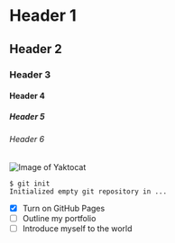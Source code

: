 # Header 1
## Header 2
### Header 3
#### Header 4
##### Header 5
###### Header 6

![Image of Yaktocat](https://octodex.github.com/images/yaktocat.png)

```
$ git init
Initialized empty git repository in ...
```

- [x] Turn on GitHub Pages
- [ ] Outline my portfolio
- [ ] Introduce myself to the world
